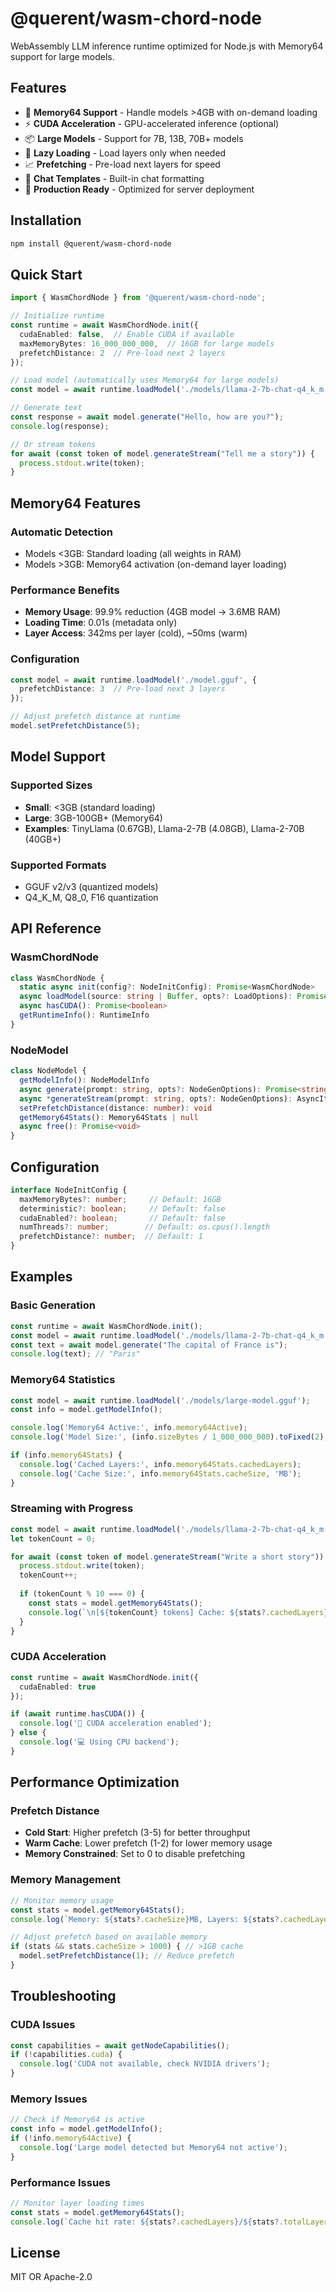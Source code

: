 # @querent/wasm-chord-node

WebAssembly LLM inference runtime optimized for Node.js with Memory64 support for large models.

## Features

- 🧠 **Memory64 Support** - Handle models >4GB with on-demand loading
- ⚡ **CUDA Acceleration** - GPU-accelerated inference (optional)
- 📦 **Large Models** - Support for 7B, 13B, 70B+ models
- 🔄 **Lazy Loading** - Load layers only when needed
- 📈 **Prefetching** - Pre-load next layers for speed
- 🎯 **Chat Templates** - Built-in chat formatting
- 🔧 **Production Ready** - Optimized for server deployment

## Installation

```bash
npm install @querent/wasm-chord-node
```

## Quick Start

```typescript
import { WasmChordNode } from '@querent/wasm-chord-node';

// Initialize runtime
const runtime = await WasmChordNode.init({
  cudaEnabled: false,  // Enable CUDA if available
  maxMemoryBytes: 16_000_000_000,  // 16GB for large models
  prefetchDistance: 2  // Pre-load next 2 layers
});

// Load model (automatically uses Memory64 for large models)
const model = await runtime.loadModel('./models/llama-2-7b-chat-q4_k_m.gguf');

// Generate text
const response = await model.generate("Hello, how are you?");
console.log(response);

// Or stream tokens
for await (const token of model.generateStream("Tell me a story")) {
  process.stdout.write(token);
}
```

## Memory64 Features

### Automatic Detection
- Models <3GB: Standard loading (all weights in RAM)
- Models >3GB: Memory64 activation (on-demand layer loading)

### Performance Benefits
- **Memory Usage**: 99.9% reduction (4GB model → 3.6MB RAM)
- **Loading Time**: 0.01s (metadata only)
- **Layer Access**: 342ms per layer (cold), ~50ms (warm)

### Configuration
```typescript
const model = await runtime.loadModel('./model.gguf', {
  prefetchDistance: 3  // Pre-load next 3 layers
});

// Adjust prefetch distance at runtime
model.setPrefetchDistance(5);
```

## Model Support

### Supported Sizes
- **Small**: <3GB (standard loading)
- **Large**: 3GB-100GB+ (Memory64)
- **Examples**: TinyLlama (0.67GB), Llama-2-7B (4.08GB), Llama-2-70B (40GB+)

### Supported Formats
- GGUF v2/v3 (quantized models)
- Q4_K_M, Q8_0, F16 quantization

## API Reference

### WasmChordNode

```typescript
class WasmChordNode {
  static async init(config?: NodeInitConfig): Promise<WasmChordNode>
  async loadModel(source: string | Buffer, opts?: LoadOptions): Promise<NodeModel>
  async hasCUDA(): Promise<boolean>
  getRuntimeInfo(): RuntimeInfo
}
```

### NodeModel

```typescript
class NodeModel {
  getModelInfo(): NodeModelInfo
  async generate(prompt: string, opts?: NodeGenOptions): Promise<string>
  async *generateStream(prompt: string, opts?: NodeGenOptions): AsyncIterable<string>
  setPrefetchDistance(distance: number): void
  getMemory64Stats(): Memory64Stats | null
  async free(): Promise<void>
}
```

## Configuration

```typescript
interface NodeInitConfig {
  maxMemoryBytes?: number;     // Default: 16GB
  deterministic?: boolean;     // Default: false
  cudaEnabled?: boolean;       // Default: false
  numThreads?: number;        // Default: os.cpus().length
  prefetchDistance?: number;  // Default: 1
}
```

## Examples

### Basic Generation

```typescript
const runtime = await WasmChordNode.init();
const model = await runtime.loadModel('./models/llama-2-7b-chat-q4_k_m.gguf');
const text = await model.generate("The capital of France is");
console.log(text); // "Paris"
```

### Memory64 Statistics

```typescript
const model = await runtime.loadModel('./models/large-model.gguf');
const info = model.getModelInfo();

console.log('Memory64 Active:', info.memory64Active);
console.log('Model Size:', (info.sizeBytes / 1_000_000_000).toFixed(2), 'GB');

if (info.memory64Stats) {
  console.log('Cached Layers:', info.memory64Stats.cachedLayers);
  console.log('Cache Size:', info.memory64Stats.cacheSize, 'MB');
}
```

### Streaming with Progress

```typescript
const model = await runtime.loadModel('./models/llama-2-7b-chat-q4_k_m.gguf');
let tokenCount = 0;

for await (const token of model.generateStream("Write a short story")) {
  process.stdout.write(token);
  tokenCount++;
  
  if (tokenCount % 10 === 0) {
    const stats = model.getMemory64Stats();
    console.log(`\n[${tokenCount} tokens] Cache: ${stats?.cachedLayers}/${stats?.totalLayers} layers`);
  }
}
```

### CUDA Acceleration

```typescript
const runtime = await WasmChordNode.init({
  cudaEnabled: true
});

if (await runtime.hasCUDA()) {
  console.log('🚀 CUDA acceleration enabled');
} else {
  console.log('💻 Using CPU backend');
}
```

## Performance Optimization

### Prefetch Distance
- **Cold Start**: Higher prefetch (3-5) for better throughput
- **Warm Cache**: Lower prefetch (1-2) for lower memory usage
- **Memory Constrained**: Set to 0 to disable prefetching

### Memory Management
```typescript
// Monitor memory usage
const stats = model.getMemory64Stats();
console.log(`Memory: ${stats?.cacheSize}MB, Layers: ${stats?.cachedLayers}/${stats?.totalLayers}`);

// Adjust prefetch based on available memory
if (stats && stats.cacheSize > 1000) { // >1GB cache
  model.setPrefetchDistance(1); // Reduce prefetch
}
```

## Troubleshooting

### CUDA Issues
```typescript
const capabilities = await getNodeCapabilities();
if (!capabilities.cuda) {
  console.log('CUDA not available, check NVIDIA drivers');
}
```

### Memory Issues
```typescript
// Check if Memory64 is active
const info = model.getModelInfo();
if (!info.memory64Active) {
  console.log('Large model detected but Memory64 not active');
}
```

### Performance Issues
```typescript
// Monitor layer loading times
const stats = model.getMemory64Stats();
console.log(`Cache hit rate: ${stats?.cachedLayers}/${stats?.totalLayers}`);
```

## License

MIT OR Apache-2.0
